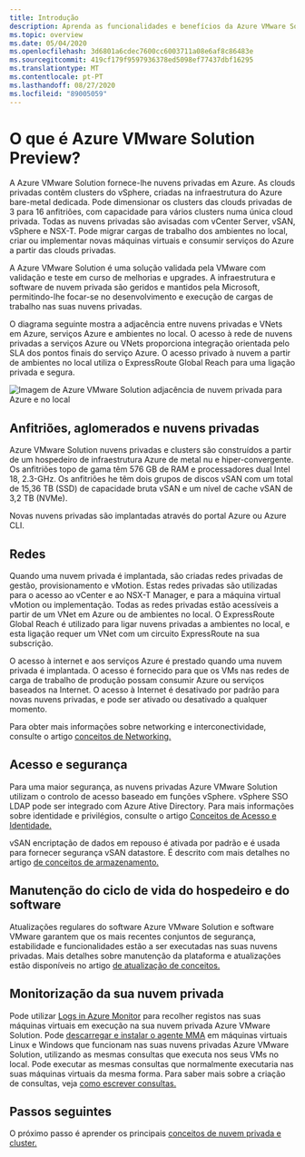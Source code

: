 ```yaml
---
title: Introdução
description: Aprenda as funcionalidades e benefícios da Azure VMware Solution para implementar e gerir cargas de trabalho baseadas em VMware em Azure.
ms.topic: overview
ms.date: 05/04/2020
ms.openlocfilehash: 3d6801a6cdec7600cc6003711a08e6af8c86483e
ms.sourcegitcommit: 419cf179f9597936378ed5098ef77437dbf16295
ms.translationtype: MT
ms.contentlocale: pt-PT
ms.lasthandoff: 08/27/2020
ms.locfileid: "89005059"
---
```

# <a name="what-is-azure-vmware-solution-preview"></a>O que é Azure VMware Solution Preview?

A Azure VMware Solution fornece-lhe nuvens privadas em Azure. As clouds privadas contêm clusters do vSphere, criadas na infraestrutura do Azure bare-metal dedicada. Pode dimensionar os clusters das clouds privadas de 3 para 16 anfitriões, com capacidade para vários clusters numa única cloud privada. Todas as nuvens privadas são avisadas com vCenter Server, vSAN, vSphere e NSX-T. Pode migrar cargas de trabalho dos ambientes no local, criar ou implementar novas máquinas virtuais e consumir serviços do Azure a partir das clouds privadas.

A Azure VMware Solution é uma solução validada pela VMware com validação e teste em curso de melhorias e upgrades. A infraestrutura e software de nuvem privada são geridos e mantidos pela Microsoft, permitindo-lhe focar-se no desenvolvimento e execução de cargas de trabalho nas suas nuvens privadas.

O diagrama seguinte mostra a adjacência entre nuvens privadas e VNets em Azure, serviços Azure e ambientes no local. O acesso à rede de nuvens privadas a serviços Azure ou VNets proporciona integração orientada pelo SLA dos pontos finais do serviço Azure. O acesso privado à nuvem a partir de ambientes no local utiliza o ExpressRoute Global Reach para uma ligação privada e segura.

![Imagem de Azure VMware Solution adjacência de nuvem privada para Azure e no local](./media/adjacency-overview-drawing-final.png)

## <a name="hosts-clusters-and-private-clouds"></a>Anfitriões, aglomerados e nuvens privadas

Azure VMware Solution nuvens privadas e clusters são construídos a partir de um hospedeiro de infraestrutura Azure de metal nu e hiper-convergente. Os anfitriões topo de gama têm 576 GB de RAM e processadores dual Intel 18, 2.3-GHz. Os anfitriões he têm dois grupos de discos vSAN com um total de 15,36 TB (SSD) de capacidade bruta vSAN e um nível de cache vSAN de 3,2 TB (NVMe).

Novas nuvens privadas são implantadas através do portal Azure ou Azure CLI.

## <a name="networking"></a>Redes

Quando uma nuvem privada é implantada, são criadas redes privadas de gestão, provisionamento e vMotion. Estas redes privadas são utilizadas para o acesso ao vCenter e ao NSX-T Manager, e para a máquina virtual vMotion ou implementação. Todas as redes privadas estão acessíveis a partir de um VNet em Azure ou de ambientes no local. O ExpressRoute Global Reach é utilizado para ligar nuvens privadas a ambientes no local, e esta ligação requer um VNet com um circuito ExpressRoute na sua subscrição.

O acesso à internet e aos serviços Azure é prestado quando uma nuvem privada é implantada. O acesso é fornecido para que os VMs nas redes de carga de trabalho de produção possam consumir Azure ou serviços baseados na Internet. O acesso à Internet é desativado por padrão para novas nuvens privadas, e pode ser ativado ou desativado a qualquer momento.

Para obter mais informações sobre networking e interconectividade, consulte o artigo [conceitos de Networking.](concepts-networking.md)

## <a name="access-and-security"></a>Acesso e segurança

Para uma maior segurança, as nuvens privadas Azure VMware Solution utilizam o controlo de acesso baseado em funções vSphere. vSphere SSO LDAP pode ser integrado com Azure Ative Directory. Para mais informações sobre identidade e privilégios, consulte o artigo [Conceitos de Acesso e Identidade.](concepts-identity.md)

vSAN encriptação de dados em repouso é ativada por padrão e é usada para fornecer segurança vSAN datastore. É descrito com mais detalhes no artigo [de conceitos de armazenamento.](concepts-storage.md)

## <a name="host-and-software-lifecycle-maintenance"></a>Manutenção do ciclo de vida do hospedeiro e do software

Atualizações regulares do software Azure VMware Solution e software VMware garantem que os mais recentes conjuntos de segurança, estabilidade e funcionalidades estão a ser executadas nas suas nuvens privadas. Mais detalhes sobre manutenção da plataforma e atualizações estão disponíveis no artigo [de atualização de conceitos.](concepts-upgrades.md)

## <a name="monitoring-your-private-cloud"></a>Monitorização da sua nuvem privada

Pode utilizar [Logs in Azure Monitor](../azure-monitor/overview.md) para recolher registos nas suas máquinas virtuais em execução na sua nuvem privada Azure VMware Solution. Pode [descarregar e instalar o agente MMA](../azure-monitor/platform/log-analytics-agent.md#installation-options) em máquinas virtuais Linux e Windows que funcionam nas suas nuvens privadas Azure VMware Solution, utilizando as mesmas consultas que executa nos seus VMs no local. Pode executar as mesmas consultas que normalmente executaria nas suas máquinas virtuais da mesma forma. Para saber mais sobre a criação de consultas, veja [como escrever consultas.](../azure-monitor/log-query/log-query-overview.md#how-can-i-learn-how-to-write-queries)

## <a name="next-steps"></a>Passos seguintes

O próximo passo é aprender os principais [conceitos de nuvem privada e cluster.](concepts-private-clouds-clusters.md)

<!-- LINKS - external -->

<!-- LINKS - internal -->
[concepts-private-clouds-clusters]: ./concepts-private-clouds-clusters.md
